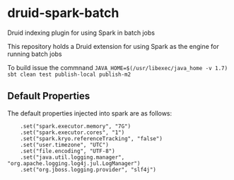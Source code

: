# druid-spark-batch
Druid indexing plugin for using Spark in batch jobs

This repository holds a Druid extension for using Spark as the engine for running batch jobs

To build issue the commnand `JAVA_HOME=$(/usr/libexec/java_home -v 1.7) sbt clean test publish-local publish-m2`

## Default Properties
The default properties injected into spark are as follows:
```
    .set("spark.executor.memory", "7G")
    .set("spark.executor.cores", "1")
    .set("spark.kryo.referenceTracking", "false")
    .set("user.timezone", "UTC")
    .set("file.encoding", "UTF-8")
    .set("java.util.logging.manager", "org.apache.logging.log4j.jul.LogManager")
    .set("org.jboss.logging.provider", "slf4j")
```